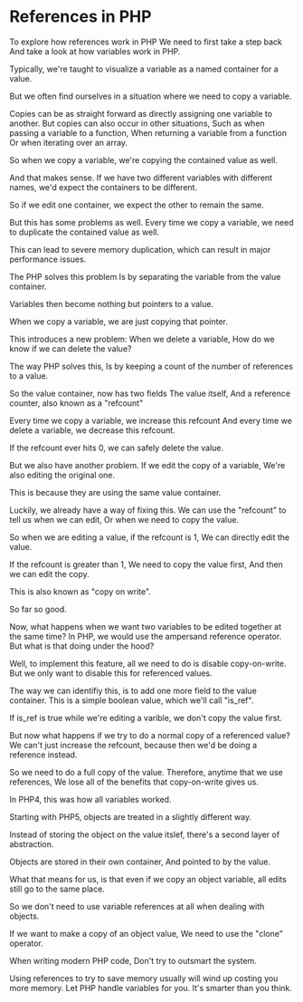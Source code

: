 References in PHP
=================

To explore how references work in PHP
We need to first take a step back
And take a look at how variables work in PHP.

Typically, we're taught to visualize a variable
as a named container for a value.

But we often find ourselves in a situation
where we need to copy a variable.

Copies can be as straight forward as directly assigning one variable to another.
But copies can also occur in other situations,
Such as when passing a variable to a function,
When returning a variable from a function
Or when iterating over an array.

So when we copy a variable,
we're copying the contained value as well.

And that makes sense. 
If we have two different variables with different names,
we'd expect the containers to be different.

So if we edit one container, 
we expect the other to remain the same.

But this has some problems as well.
Every time we copy a variable,
we need to duplicate the contained value as well.

This can lead to severe memory duplication,
which can result in major performance issues.

The PHP solves this problem
Is by separating the variable from the value container.

Variables then become nothing but pointers to a value.

When we copy a variable, we are just copying that pointer.

This introduces a new problem:
When we delete a variable,
How do we know if we can delete the value?

The way PHP solves this,
Is by keeping a count of the number of references to a value.

So the value container, now has two fields
The value itself,
And a reference counter, also known as a "refcount"

Every time we copy a variable, we increase this refcount
And every time we delete a variable, we decrease this refcount.

If the refcount ever hits 0, we can safely delete the value.

But we also have another problem.
If we edit the copy of a variable,
We're also editing the original one.

This is because they are using the same value container.

Luckily, we already have a way of fixing this.
We can use the "refcount" to tell us when we can edit,
Or when we need to copy the value.

So when we are editing a value, if the refcount is 1,
We can directly edit the value.

If the refcount is greater than 1,
We need to copy the value first,
And then we can edit the copy.

This is also known as "copy on write".

So far so good.

Now, what happens when we want two variables to be edited together at the same time?
In PHP, we would use the ampersand reference operator.
But what is that doing under the hood?

Well, to implement this feature, all we need to do is disable copy-on-write.
But we only want to disable this for referenced values.

The way we can identifiy this, is to add one more field to the value container.
This is a simple boolean value, which we'll call "is_ref".

If is_ref is true while we're editing a varible, we don't copy the value first.

But now what happens if we try to do a normal copy of a referenced value?
We can't just increase the refcount, because then we'd be doing a reference instead.

So we need to do a full copy of the value.
Therefore, anytime that we use references, 
We lose all of the benefits that copy-on-write gives us.

In PHP4, this was how all variables worked.

Starting with PHP5, objects are treated in a slightly different way.

Instead of storing the object on the value itslef,
there's a second layer of abstraction.

Objects are stored in their own container,
And pointed to by the value.

What that means for us, is that even if we copy an object variable,
all edits still go to the same place.

So we don't need to use variable references at all when dealing with objects.

If we want to make a copy of an object value, 
We need to use the "clone" operator.

When writing modern PHP code,
Don't try to outsmart the system.

Using references to try to save memory usually will wind up costing you more memory.
Let PHP handle variables for you.
It's smarter than you think.

